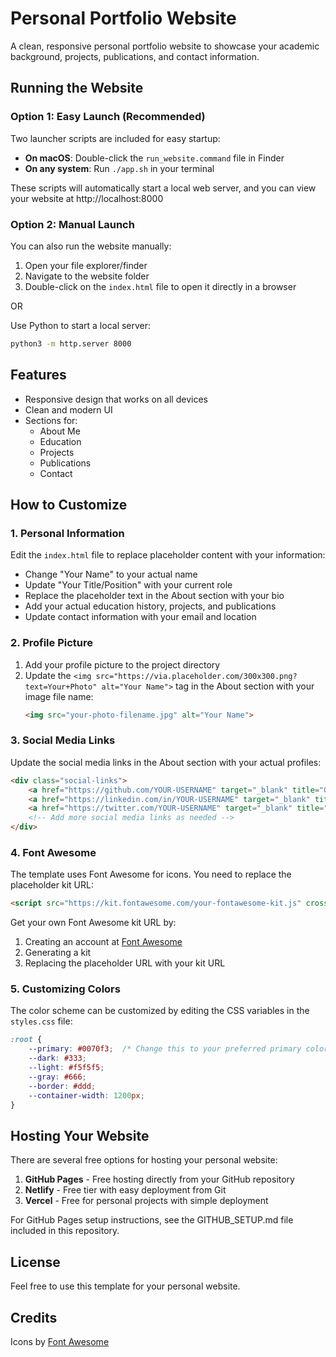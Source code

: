 # Personal Portfolio Website

A clean, responsive personal portfolio website to showcase your academic background, projects, publications, and contact information.

## Running the Website

### Option 1: Easy Launch (Recommended)

Two launcher scripts are included for easy startup:

- **On macOS**: Double-click the `run_website.command` file in Finder
- **On any system**: Run `./app.sh` in your terminal

These scripts will automatically start a local web server, and you can view your website at http://localhost:8000

### Option 2: Manual Launch

You can also run the website manually:

1. Open your file explorer/finder
2. Navigate to the website folder
3. Double-click on the `index.html` file to open it directly in a browser

OR

Use Python to start a local server:
```bash
python3 -m http.server 8000
```

## Features

- Responsive design that works on all devices
- Clean and modern UI
- Sections for:
  - About Me
  - Education
  - Projects
  - Publications
  - Contact

## How to Customize

### 1. Personal Information

Edit the `index.html` file to replace placeholder content with your information:

- Change "Your Name" to your actual name
- Update "Your Title/Position" with your current role
- Replace the placeholder text in the About section with your bio
- Add your actual education history, projects, and publications
- Update contact information with your email and location

### 2. Profile Picture

1. Add your profile picture to the project directory
2. Update the `<img src="https://via.placeholder.com/300x300.png?text=Your+Photo" alt="Your Name">` tag in the About section with your image file name:
   ```html
   <img src="your-photo-filename.jpg" alt="Your Name">
   ```

### 3. Social Media Links

Update the social media links in the About section with your actual profiles:

```html
<div class="social-links">
    <a href="https://github.com/YOUR-USERNAME" target="_blank" title="GitHub"><i class="fab fa-github"></i></a>
    <a href="https://linkedin.com/in/YOUR-USERNAME" target="_blank" title="LinkedIn"><i class="fab fa-linkedin"></i></a>
    <a href="https://twitter.com/YOUR-USERNAME" target="_blank" title="Twitter"><i class="fab fa-twitter"></i></a>
    <!-- Add more social media links as needed -->
</div>
```

### 4. Font Awesome

The template uses Font Awesome for icons. You need to replace the placeholder kit URL:

```html
<script src="https://kit.fontawesome.com/your-fontawesome-kit.js" crossorigin="anonymous"></script>
```

Get your own Font Awesome kit URL by:
1. Creating an account at [Font Awesome](https://fontawesome.com/)
2. Generating a kit
3. Replacing the placeholder URL with your kit URL

### 5. Customizing Colors

The color scheme can be customized by editing the CSS variables in the `styles.css` file:

```css
:root {
    --primary: #0070f3;  /* Change this to your preferred primary color */
    --dark: #333;
    --light: #f5f5f5;
    --gray: #666;
    --border: #ddd;
    --container-width: 1200px;
}
```

## Hosting Your Website

There are several free options for hosting your personal website:

1. **GitHub Pages** - Free hosting directly from your GitHub repository
2. **Netlify** - Free tier with easy deployment from Git
3. **Vercel** - Free for personal projects with simple deployment

For GitHub Pages setup instructions, see the GITHUB_SETUP.md file included in this repository.

## License

Feel free to use this template for your personal website.

## Credits

Icons by [Font Awesome](https://fontawesome.com/) 